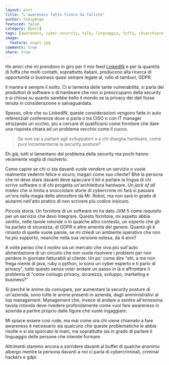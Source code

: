 ```yaml
---
layout: post
title: "L'awareness fatto finora ha fallito"
author: thesp0nge
featured: false
category: [post]
tags: [awareness, cyber security, talk, linguaggio, fuffa, chiacchiere da bar]
image:
  feature: angel.jpg
comments: true
share: true
---
```


Ho amici che mi prendono in giro per il mio feed
[LinkedIN](https://www.linkedin.com/in/paolo-perego/) e per la quantità di
fuffa che molti contatti, soprattutto italiani, producono alla ricerca di
opportunità ci business quasi sempre legate al, rullo di tamburi, GDPR.

Il mantra è sempre il solito. Ci si lamenta delle tante vulnerabilità, si parla
dei produttori di software o di hardware che non si preoccupano della security
e si chiosa su quanto sarebbe bello il mondo se la privacy dei dati fosse
tenuta in considerazione e salvaguardata.

Spesso, oltre che su LinkedIN, queste considerazioni vengono fatte in auto
referenziali conferenze dove si parla o tra CISO o con IT manager strizzando un
occhio, più a cercare di qualificarsi come fornitore che dare una risposta
chiara ad un problema vecchio come il cucco. 

> Se non vai a parlare agli sviluppatori o a chi disegna hardware, come puoi
> incrementarne la security posture?

Eh già, tutti si lamentano del problema della security ma pochi hanno veramente
voglia di risolverlo.

Come capire se chi ci sta davanti vuole vendere un servizio o vuole realmente
vedermi felice e sicuro, magari come suo cliente? Bhé la persona che mi deve
stare davanti deve spaccare il bit e parlare la lingua di chi scrive software o
di chi progetta un'architettura hardware. Un _jack of all trades_ che si limita
a snocciolare storie di cybercrime mi farà si passare un'ora nella magia delle
atmosfere da Mr. Robot, ma non sarà in grado di aiutarmi nell'atto pratico di
non scrivere più codice insicuro.

Piccola storia. Un fornitore di un software mi ha dato JVM 5 come requisito per
un servizio che devo integrare. Questo fornitore, mi aspetto abbia sentito,
nelle tavole rotonde o in qualche altro contesto, un _esperto_ che gli ha
parlato di sicurezza, di GDPR e altre amenità del genere.
Quanto gli è rimasto di quelle vuote parole, se mi chiedi un ambiente operativo
che non ha più supporto, neanche nella sua versione estesa, da 4 anni?

A volte penso che il nostro sia un mercato che viva più sull'auto alimentazione
di un circuito che non vuole risolvere i problemi per non perdere in giornate
fatturabili al cliente.
Un po' come dire "ehi, a me non frega niente di java, ruby o python, io sono un
cyber esperto e ti parlo di privacy", tutto questo senza voler andare un passo
in là e affrontare il problema di "come coniugo privacy, sicurezza, sviluppo,
marketing e business?"

Sì perché le anime da coniugare, per aumentare la security posture di
un'azienda, sono tutte le anime presenti in azienda, dagli amministrativi al
top management. Management che, invece di andare a sentire all'ennesima tavola
rotonda deve rivedere profondamente come vuol fare awareness in azienda a
partire proprio dalle figure che vuole ingaggiare.

Mi spiace essere così rude, ma mai come ora chi viene chiamato a fare awareness
è necessario sia qualcuno che queste problematiche le abbia risolte e si sia
sporcato le mani, ma soprattutto sia in grado di parlare il linguaggio delle
persone che intende formare.

Altrimenti staremo ancora a sorridere davanti al buffet di qualche anonimo
albergo mentre la persona davanti a noi ci parla di cybercriminali, criminal
hackers e gdpr.
